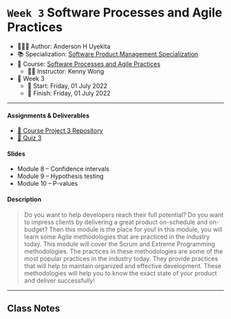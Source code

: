 `Week 3` Software Processes and Agile Practices
================

-   👨🏻‍💻 Author: Anderson H Uyekita
-   📚 Specialization:
    <a href="https://www.coursera.org/specializations/product-management"
    target="_blank" rel="noopener">Software Product Management
    Specialization</a>
-   📖 Course: <a
    href="https://www.coursera.org/learn/software-processes-and-agile-practices"
    target="_blank" rel="noopener">Software Processes and Agile
    Practices</a>
    -   🧑‍🏫 Instructor: Kenny Wong
-   📆 Week 3
    -   🚦 Start: Friday, 01 July 2022
    -   🏁 Finish: Friday, 01 July 2022

------------------------------------------------------------------------

#### Assignments & Deliverables

-   [🚀 Course Project 3
    Repository](https://github.com/AndersonUyekita/software-processes-and-agile-practices_course-project-3)
-   [📝 Quiz 3](./quiz-3_software-processes-and-agile-practices.md)

#### Slides

-   Module 8 – Confidence intervals
-   Module 9 – Hypothesis testing
-   Module 10 – P-values

#### Description

> Do you want to help developers reach their full potential? Do you want
> to impress clients by delivering a great product on-schedule and
> on-budget? Then this module is the place for you! In this module, you
> will learn some Agile methodologies that are practiced in the industry
> today. This module will cover the Scrum and Extreme Programming
> methodologies. The practices in these methodologies are some of the
> most popular practices in the industry today. They provide practices
> that will help to maintain organized and effective development. These
> methodologies will help you to know the exact state of your product
> and deliver successfully!

------------------------------------------------------------------------

## Class Notes
